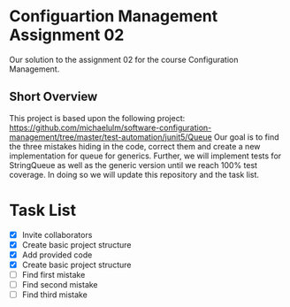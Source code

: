 # Configuartion Management Assignment 02

Our solution to the assignment 02 for the course Configuration Management. 

## Short Overview

This project is based upon the following project: https://github.com/michaelulm/software-configuration-management/tree/master/test-automation/junit5/Queue
Our goal is to find the three mistakes hiding in the code, correct them and 
create a new implementation for queue for generics. Further, we will implement 
tests for StringQueue as well as the generic version until we reach 100% test
coverage. In doing so we will update this repository and the task list.

# Task List

- [x] Invite collaborators
- [x] Create basic project structure
- [x] Add provided code
- [x] Create basic project structure
- [ ] Find first mistake
- [ ] Find second mistake
- [ ] Find third mistake

